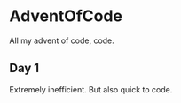 # AdventOfCode
All my advent of code, code.

## Day 1
Extremely inefficient. But also quick to code.
